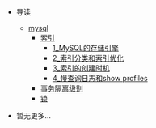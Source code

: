 * 导读
    * [mysql](/study/mysql/)
        * [索引](/study/mysql/索引/readme)
            * [1_MySQL的存储引擎](/study/mysql/索引/1_MySQL的存储引擎/)
            * [2_索引分类和索引优化](/study/mysql/索引/2_索引分类和索引优化/)
            * [3_索引的创建时机](/study/mysql/索引/3_索引的创建时机/)
            * [4_慢查询日志和show profiles](/study/mysql/索引/4_慢查询日志和showprofiles/)
        * [事务隔离级别](/study/mysql/事务隔离级别/)
        * [锁](/study/mysql/锁/)
   



* 暂无更多...
